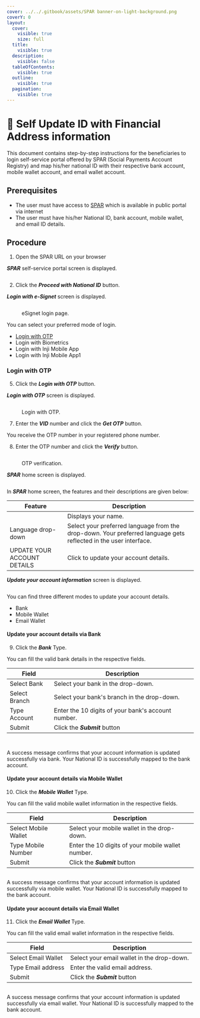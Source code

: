 ```yaml
---
cover: ../../.gitbook/assets/SPAR banner-on-light-background.png
coverY: 0
layout:
  cover:
    visible: true
    size: full
  title:
    visible: true
  description:
    visible: false
  tableOfContents:
    visible: true
  outline:
    visible: true
  pagination:
    visible: true
---
```


# 📔 Self Update ID with Financial Address information

This document contains step-by-step instructions for the beneficiaries to login self-service portal offered by SPAR (Social Payments Account Registry) and map his/her national ID with their respective bank account, mobile wallet account, and email wallet account.

## Prerequisites

* The user must have access to [SPAR](https://spar.explore.openg2p.net/selfservice/en/login) which is available in public portal via internet
* The user must have his/her National ID,  bank account, mobile wallet, and email ID details.

## Procedure

1. Open the SPAR URL on your browser

_**SPAR**_ self-service portal  screen is displayed.

<figure><img src="../../.gitbook/assets/spar-landing-single-login.png" alt=""><figcaption></figcaption></figure>

2. Click the _**Proceed with National ID**_ button.

_**Login with e-Signet**_ screen is displayed.

<figure><img src="../../.gitbook/assets/e-signet-login.png" alt=""><figcaption><p>eSignet login page.</p></figcaption></figure>

You can select your preferred mode of login.

* [Login with OTP](self-update-id-with-financial-address-information.md#login-with-otp)
* Login with Biometrics
* Login with Inji Mobile App
* Login with Inji Mobile App1

### Login with OTP

5. Click the _**Login with OTP**_ button.

_**Login with OTP**_ screen is displayed.

<figure><img src="../../.gitbook/assets/login-otp.png" alt=""><figcaption><p>Login with OTP.</p></figcaption></figure>

7. Enter the _**VID**_ number and click the _**Get OTP**_ button.

You receive the OTP number in your registered phone number.

8. Enter the OTP number and click the _**Verify**_ button.

<figure><img src="../../.gitbook/assets/login-otp-verify.png" alt=""><figcaption><p>OTP verification.</p></figcaption></figure>

_**SPAR**_ home screen is displayed.

<figure><img src="../../.gitbook/assets/spar-home-screen.png" alt=""><figcaption></figcaption></figure>



In _**SPAR**_ home screen, the features and their descriptions are given below:

| Feature                                                                         | Description                                                                                                      |
| ------------------------------------------------------------------------------- | ---------------------------------------------------------------------------------------------------------------- |
| <img src="../../.gitbook/assets/username-spar.png" alt="" data-size="original"> | Displays your name.                                                                                              |
| Language drop-down                                                              | Select your preferred language from the drop-down. Your preferred language gets reflected in the user interface. |
| UPDATE YOUR ACCOUNT DETAILS                                                     | Click to update your account details.                                                                            |

_**Update your account information**_ screen is displayed.

<figure><img src="../../.gitbook/assets/account-info-screen-spar.png" alt=""><figcaption></figcaption></figure>

You can find three different modes to update your account details. &#x20;

* Bank
* Mobile Wallet
* Email Wallet

#### Update your account details via Bank

9. Click the _**Bank**_ Type.

You can fill the valid bank details in the respective fields.

| Field         | Description                                        |
| ------------- | -------------------------------------------------- |
| Select Bank   | Select  your bank in the drop-down.                |
| Select Branch | Select your bank's branch in the drop-down.        |
| Type Account  | Enter the 10 digits of your bank's account number. |
| Submit        | Click the _**Submit**_ button                      |

<figure><img src="../../.gitbook/assets/update-acct-info-spar.png" alt=""><figcaption></figcaption></figure>

<figure><img src="../../.gitbook/assets/confirmation-msg-bank-SPAR.png" alt=""><figcaption></figcaption></figure>

A success message confirms that your account information is updated successfully via bank. Your National ID is successfully mapped to the bank account.

#### Update your account details via Mobile Wallet

10. Click the _**Mobile Wallet**_ Type.

You can fill the valid mobile wallet information in the respective fields.

| Field                | Description                                       |
| -------------------- | ------------------------------------------------- |
| Select Mobile Wallet | Select your mobile wallet in the drop-down.       |
| Type Mobile Number   | Enter the 10 digits of your mobile wallet number. |
| Submit               | Click the _**Submit**_ button                     |

<figure><img src="../../.gitbook/assets/update-mobile-info-spar.png" alt=""><figcaption></figcaption></figure>

A success message confirms that your account information is updated successfully via mobile wallet. Your National ID is successfully mapped to the bank account.

#### Update your account details via Email Wallet

11. Click the _**Email Wallet**_ Type.

You can fill the valid email wallet information in the respective fields.

| Field               | Description                                 |
| ------------------- | ------------------------------------------- |
| Select Email Wallet | Select your email wallet in the drop-down.  |
| Type Email address  | Enter the valid email address.              |
| Submit              | Click the _**Submit**_ button               |



<figure><img src="../../.gitbook/assets/update-email-info-spar.png" alt=""><figcaption></figcaption></figure>

A success message confirms that your account information is updated successfully via email wallet. Your National ID is successfully mapped to the bank account.
